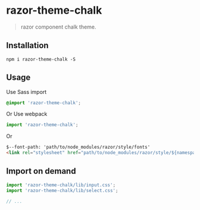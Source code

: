 # razor-theme-chalk
> razor component chalk theme.


## Installation
```shell
npm i razor-theme-chalk -S
```

## Usage

Use Sass import
```css
@import 'razor-theme-chalk';
```

Or Use webpack
```javascript
import 'razor-theme-chalk';
```

Or
```html
$--font-path: 'path/to/node_modules/razor/style/fonts'
<link rel="stylesheet" href="path/to/node_modules/razor/style/${namespace}/index.css">
```

##  Import on demand
```javascript
import 'razor-theme-chalk/lib/input.css';
import 'razor-theme-chalk/lib/select.css';

// ...
```
